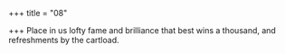 +++
title = "08"

+++
Place in us lofty fame and brilliance that best wins a thousand,
and refreshments by the cartload.